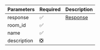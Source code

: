 | Parameters  | Required                        | Description             |
|-------------|--------------------             |-------------------------|
| response    | :white_check_mark:              | [Response](Response.md) |
| room_id     | :white_check_mark:              |                         |
| name        | :white_check_mark:              |                         |
| description | :negative_squared_cross_mark:   |                         |